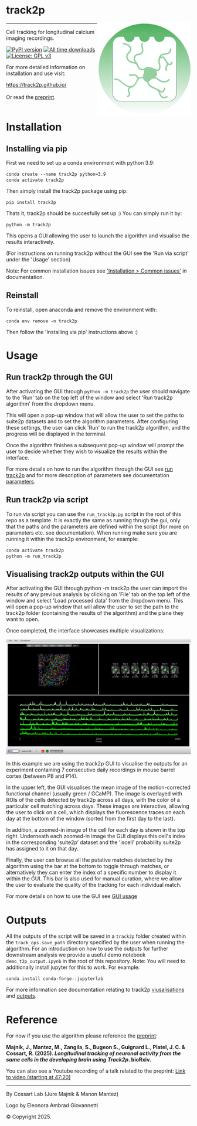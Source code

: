 # track2p <img src="track2p/resources/logo.png" width="256" align="right" vspace = "50">


<div style="width: 75%; height: 1px; background-color: black;"></div>

Cell tracking for longitudinal calcium imaging recordings.

[![PyPI version](https://img.shields.io/pypi/v/track2p)](https://pypi.org/project/track2p/)
[![All time downloads](https://static.pepy.tech/badge/track2p)](https://pepy.tech/project/track2p)
[![License: GPL v3](https://img.shields.io/badge/License-GPLv3-blue.svg)](https://www.gnu.org/licenses/gpl-3.0)

For more detailed information on installation and use visit:

https://track2p.github.io/ 
<br/>
<br/>
Or read the [preprint](https://www.biorxiv.org/content/10.1101/2025.02.26.640367v1).
<br/>
<br/>

# Installation

## Installing via pip

First we need to set up a conda environment with python 3.9:

```
conda create --name track2p python=3.9
conda activate track2p
```

Then simply install the track2p package using pip:

```
pip install track2p
```

Thats it, track2p should be succesfully set up :)
You can simply run it by:

```
python -m track2p
```

This opens a GUI allowing the user to launch the algorithm and visualise the results interactively.

(For instructions on running track2p without the GUI see the 'Run via script' under the 'Usage' section)

Note: For common installation issues see ['Installation > Common issues'](https://track2p.github.io/install_common_issues.html) in documentation.

## Reinstall

To reinstall, open anaconda and remove the environment with:

```
conda env remove -n track2p
```

Then follow the 'Installing via pip' instructions above :)


# Usage

## Run track2p through the GUI

After activating the GUI through `python -m track2p` the user should navigate to the 'Run' tab on the top left of the window and select 'Run track2p algorithm' from the dropdown menu.

This will open a pop-up window that will allow the user to set the paths to suite2p datasets and to set the algorithm parameters. After configuring these settings, the user can click 'Run' to run the track2p algorithm, and the progress will be displayed in the terminal.

Once the algorithm finishes a subsequent pop-up window will prompt the user to decide whether they wish to visualize the results within the interface.

For more details on how to run the algorithm through the GUI see [run track2p](https://track2p.github.io/run_track2p_gui.html) and for more description of parameters see documentation [parameters](https://github.com/juremaj/track2p/blob/main/docs/parameters.md).

## Run track2p via script

To run via script you can use the `run_track2p.py` script in the root of this repo as a template. It is exactly the same as running thrugh the gui, only that the paths and the parameters are defined within the script (for more on parameters etc. see documentation). When running make sure you are running it within the track2p environment, for example:

```
conda activate track2p
python -m run_track2p
```


## Visualising track2p outputs within the GUI

After activating the GUI through python -m track2p the user can import the results of any previous analysis by clicking on 'File' tab on the top left of the window and select 'Load processed data' from the dropdown menu. This will open a pop-up window that will allow the user to set the path to the track2p folder (containing the results of the algorithm) and the plane they want to open. 

Once completed, the interface showcases multiple visualizations:

![ex_all_vizualizations.png](docs/media/plots/ex_all_vizualizations.png)

In this example we are using the track2p GUI to visualise the outputs for an experiment containing 7 consecutive daily recordings in mouse barrel cortex (between P8 and P14).

In the upper left, the GUI visualises the mean image of the motion-corrected functional channel (usually green / GCaMP). The image is overlayed with ROIs of the cells detected by track2p across all days, with the color of a particular cell matching across days. These images are interactive, allowing the user to click on a cell, which displays the fluorescence traces on each day at the bottom of the window (sorted from the first day to the last). 

In addition, a zoomed-in image of the cell for each day is shown in the top right. Underneath each zoomed-in image the GUI displays this cell's index in the corresponding 'suite2p’ dataset and the 'iscell' probability suite2p has assigned to it on that day.

Finally, the user can browse all the putative matches detected by the algorithm using the bar at the bottom to toggle through matches, or alternatively they can enter the index of a specific number to display it within the GUI. This bar is also used for manual curation, where we allow the user to evaluate the quality of the tracking for each individual match.

For more details on how to use the GUI see [GUI usage](https://github.com/juremaj/track2p/blob/main/docs/gui.md)


# Outputs

All the outputs of the script will be saved in a `track2p` folder created within the `track_ops.save_path` directory specified by the user when running the algorithm. For an introduction on how to use the outputs for further downstream analysis we provide a useful demo notebook `demo_t2p_output.ipynb` in the root of this repository. Note: You will need to additionally install jupyter for this to work. For example:

```
conda install conda-forge::jupyterlab
```

For more information see documentation relating to track2p [viusalisations](https://github.com/juremaj/track2p/blob/main/docs/visualisations.md) and [outputs](https://github.com/juremaj/track2p/blob/main/docs/outputs.md).

# Reference

For now if you use the algorithm please reference the [preprint](https://www.biorxiv.org/content/10.1101/2025.02.26.640367v1):

  **Majnik, J., Mantez, M., Zangila, S., Bugeon S., Guignard L., Platel, J. C. & Cossart, R. (2025). _Longitudinal tracking of neuronal activity from the same cells in the developing brain using Track2p_. bioRxiv.**

You can also see a Youtube recording of a talk related to the preprint: [Link to video (starting at 47:20)](https://youtu.be/Tr97HwgQ9ik?t=2839)

___


By Cossart Lab (Jure Majnik & Manon Mantez) 

Logo by Eleonora Ambrad Giovannetti 

© Copyright 2025.
